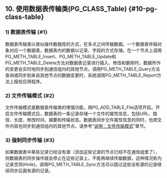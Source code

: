 ## 10\. 使用数据表传输类(PG_CLASS_Table) {#10-pg-class-table}

### 1) 数据表传输 {#1}

数据表传输类以类似操作数据库的方式，在多点之间传输数据。一个数据表传输对象对应一个数据表，数据表内的数据以记录、字段的方式存储。在一个节点上调用PG_METH_TABLE_Insert、PG_METH_TABLE_Update和PG_METH_TABLE_Delete方法对数据表记录进行插入、修改和删除时，数据所作的变更会实时地同步到通信组内的其他节点。调用PG_METH_TABLE_Query方法查询或同步到来自其他节点的数据变更时，系统调用PG_METH_TABLE_Report方法上报给应用程序。

### 2) 文件传输模式 {#2}

文件传输模式是数据表传输类的增强功能，用PG_ADD_TABLE_File选项开启。开启文件传输模式后，数据表的一条记录存储一个文件的属性信息，包括URL、路径、长度、修改时间、摘要和传输状态。数据表同步文件属性信息的同时，也把文件内容也同步到通信组内的其他节点。请参考“[说明：文件传输模式](..\jie_dian_gong_neng_lei_de_bian_cheng_can_80033a\11_pgclasslive_7c7b3a.md#6)”章节。

### 3) 强制同步传输 {#3}

如果数据表中某些记录已经没有源（添加这些记录的节点已经不在通信组里了），则数据表的同步操作就会停止在这些记录上，不能再继续传输数据，这种情况称为记录空洞(Hole)。调用PG_METH_TABLE_Sync方法可以跳过这些没有源的记录继续同步后面有源的记录。